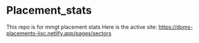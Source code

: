 # Placement_stats
This repo is for mmgt placement stats
Here is the active site: https://doms-placements-iisc.netlify.app/pages/sectors
